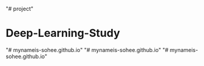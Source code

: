 "# project" 
# Deep-Learning-Study
"# mynameis-sohee.github.io" 
"# mynameis-sohee.github.io" 
"# mynameis-sohee.github.io" 
